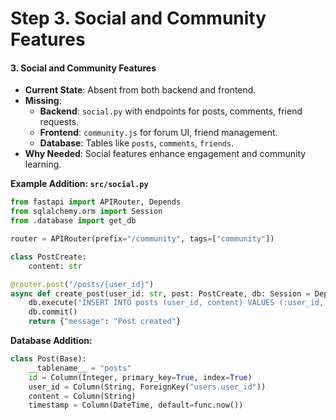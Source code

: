# Step 3.  Social and Community Features

#### 3. Social and Community Features

* **Current State**: Absent from both backend and frontend.
* **Missing**:
  * **Backend**: `social.py` with endpoints for posts, comments, friend requests.
  * **Frontend**: `community.js` for forum UI, friend management.
  * **Database**: Tables like `posts`, `comments`, `friends`.
* **Why Needed**: Social features enhance engagement and community learning.

**Example Addition: `src/social.py`**

```python
from fastapi import APIRouter, Depends
from sqlalchemy.orm import Session
from .database import get_db

router = APIRouter(prefix="/community", tags=["community"])

class PostCreate:
    content: str

@router.post("/posts/{user_id}")
async def create_post(user_id: str, post: PostCreate, db: Session = Depends(get_db)):
    db.execute("INSERT INTO posts (user_id, content) VALUES (:user_id, :content)", {"user_id": user_id, "content": post.content})
    db.commit()
    return {"message": "Post created"}
```

**Database Addition:**

```python
class Post(Base):
    __tablename__ = "posts"
    id = Column(Integer, primary_key=True, index=True)
    user_id = Column(String, ForeignKey("users.user_id"))
    content = Column(String)
    timestamp = Column(DateTime, default=func.now())
```
